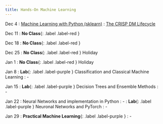 ```yaml
---
title: Hands-On Machine Learning
---
```


Dec 4
: [Machine Learning with Python (sklearn)](../assets/course_material/notebooks/06_MachineLearning-Basicssklearn.ipynb)
  : [The CRISP DM Lifecycle](https://www.datascience-pm.com/crisp-dm-2/)

Dec 11
: **No Class**{: .label .label-red }


Dec 18
: **No Class**{: .label .label-red } 

Dec 25
: **No Class**{: .label .label-red } Holiday

Jan 1
: **No Class**{: .label .label-red } Holiday

Jan 8
: **Lab**{: .label .label-purple } Classification and Classical Machine Learning
  : -

Jan 15
: **Lab**{: .label .label-purple } Decision Trees and Ensemble Methods
  : -

Jan 22
: Neural Networks and implementation in Python
  : -
: **Lab**{: .label .label-purple } Neuronal Networks and PyTorch
  : -
  
Jan 29
: **Practical Machine Learning**{: .label .label-purple }
  : -
